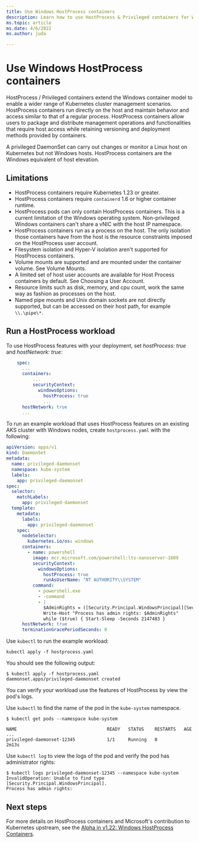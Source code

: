 ```yaml
---
title: Use Windows HostProcess containers
description: Learn how to use HostProcess & Privileged containers for Windows workloads on AKS
ms.topic: article
ms.date: 4/6/2022
ms.author: juda

---
```


# Use Windows HostProcess containers

HostProcess / Privileged containers extend the Windows container model to enable a wider range of Kubernetes cluster management scenarios. HostProcess containers run directly on the host and maintain behavior and access similar to that of a regular process. HostProcess containers allow users to package and distribute management operations and functionalities that require host access while retaining versioning and deployment methods provided by containers.

A privileged DaemonSet can carry out changes or monitor a Linux host on Kubernetes but not Windows hosts. HostProcess containers are the Windows equivalent of host elevation.


## Limitations

* HostProcess containers require Kubernetes 1.23 or greater.
* HostProcess containers require `containerd` 1.6 or higher container runtime.
* HostProcess pods can only contain HostProcess containers. This is a current limitation of the Windows operating system. Non-privileged Windows containers can't share a vNIC with the host IP namespace.
* HostProcess containers run as a process on the host. The only isolation those containers have from the host is the resource constraints imposed on the HostProcess user account.
* Filesystem isolation and Hyper-V isolation aren't supported for HostProcess containers.
* Volume mounts are supported and are mounted under the container volume. See Volume Mounts.
* A limited set of host user accounts are available for Host Process containers by default. See Choosing a User Account.
* Resource limits such as disk, memory, and cpu count, work the same way as fashion as processes on the host.
* Named pipe mounts and Unix domain sockets are not directly supported, but can be accessed on their host path, for example `\\.\pipe\*`.


## Run a HostProcess workload

To use HostProcess features with your deployment, set *hostProcess: true* and *hostNetwork: true*:  

```yaml
    spec:
      ...
      containers:
          ...
          securityContext:
            windowsOptions:
              hostProcess: true
              ...
      hostNetwork: true
      ...
```

To run an example workload that uses HostProcess features on an existing AKS cluster with Windows nodes, create `hostprocess.yaml` with the following:

```yaml
apiVersion: apps/v1
kind: DaemonSet
metadata:
  name: privileged-daemonset
  namespace: kube-system
  labels:
    app: privileged-daemonset
spec:
  selector:
    matchLabels:
      app: privileged-daemonset
  template:
    metadata:
      labels:
        app: privileged-daemonset
    spec:
      nodeSelector:
        kubernetes.io/os: windows
      containers:
        - name: powershell
          image: mcr.microsoft.com/powershell:lts-nanoserver-1809
          securityContext:
            windowsOptions:
              hostProcess: true
              runAsUserName: "NT AUTHORITY\\SYSTEM"
          command:
            - powershell.exe
            - -command
            - |
              $AdminRights = ([Security.Principal.WindowsPrincipal][Security.Principal.WindowsIdentity]::GetCurrent()).IsInRole([Security.Principal.WindowsBuiltInRole]"Administrator")
              Write-Host "Process has admin rights: $AdminRights"
              while ($true) { Start-Sleep -Seconds 2147483 }
      hostNetwork: true
      terminationGracePeriodSeconds: 0
```

Use `kubectl` to run the example workload:

```azurecli-interactive
kubectl apply -f hostprocess.yaml
```

You should see the following output:

```output
$ kubectl apply -f hostprocess.yaml
daemonset.apps/privileged-daemonset created
```

You can verify your workload use the features of HostProcess by view the pod's logs.

Use `kubectl` to find the name of the pod in the `kube-system` namespace.

```output
$ kubectl get pods --namespace kube-system

NAME                                  READY   STATUS    RESTARTS   AGE
...
privileged-daemonset-12345            1/1     Running   0          2m13s
```

Use `kubectl log` to view the logs of the pod and verify the pod has administrator rights:

```output
$ kubectl logs privileged-daemonset-12345 --namespace kube-system
InvalidOperation: Unable to find type [Security.Principal.WindowsPrincipal].
Process has admin rights:
```

## Next steps

For more details on HostProcess containers and Microsoft's contribution to Kubernetes upstream, see the [Alpha in v1.22: Windows HostProcess Containers][blog-post].


<!-- LINKS - External -->
[blog-post]: https://kubernetes.io/blog/2021/08/16/windows-hostprocess-containers/
